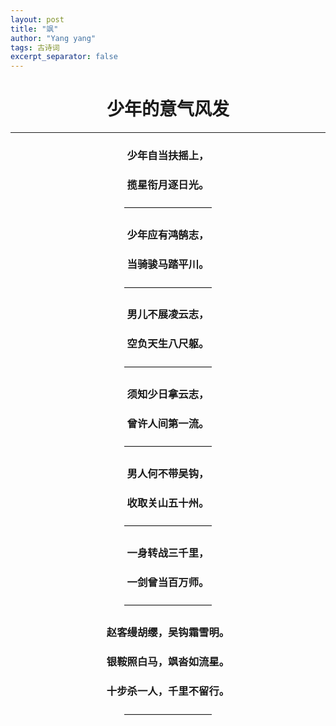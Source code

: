 ```yaml
---
layout: post
title: "飒"
author: "Yang yang"
tags: 古诗词
excerpt_separator: false
---
```


# <center>少年的意气风发</center>

---

### <center>少年自当扶摇上，</center>
### <center>揽星衔月逐日光。</center>

<center>——————————</center>

### <center>少年应有鸿鹄志，</center>
### <center>当骑骏马踏平川。</center>

<center>——————————</center>

### <center>男儿不展凌云志，</center>
### <center>空负天生八尺躯。</center>

<center>——————————</center>

### <center>须知少日拿云志，</center>
### <center>曾许人间第一流。</center>

<center>——————————</center>

### <center>男人何不带吴钩，</center>
### <center>收取关山五十州。</center>

<center>——————————</center>

### <center>一身转战三千里，</center>
### <center>一剑曾当百万师。</center>

<center>——————————</center>

### <center>赵客缦胡缨，吴钩霜雪明。 </center> 
### <center>银鞍照白马，飒沓如流星。</center>
### <center>十步杀一人，千里不留行。</center>

<center>——————————</center>
